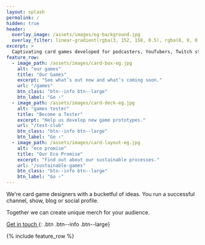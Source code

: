```yaml
---
layout: splash
permalink: /
hidden: true
header:
  overlay_image: /assets/images/eg-background.jpg
  overlay_filter: linear-gradient(rgba(3, 152, 158, 0.5), rgba(0, 0, 0, 0.5))
excerpt: >
  Captivating card games developed for podcasters, YouTubers, Twitch streamers and other content creators.
feature_row:
  - image_path: /assets/images/card-box-eg.jpg
    alt: "our games"
    title: "Our Games"
    excerpt: "See what’s out now and what’s coming soon."
    url: "/games"
    btn_class: "btn--info btn--large"
    btn_label: "Go ›"
  - image_path: /assets/images/card-deck-eg.jpg
    alt: "games tester"
    title: "Become a Tester"
    excerpt: "Help us develop new game prototypes."
    url: "/test-club"
    btn_class: "btn--info btn--large"
    btn_label: "Go ›"
  - image_path: /assets/images/card-layout-eg.jpg
    alt: "eco promise"
    title: "Our Eco Promise"
    excerpt: "Find out about our sustainable processes."
    url: "/sustainable-games"
    btn_class: "btn--info btn--large"
    btn_label: "Go ›"      
---
```


We're card game designers with a bucketful of ideas. You run a successful channel, show, blog or social profile.

Together we can create unique merch for your audience.

[Get in touch <i class="fa fa-angle-right"></i>](/contact){: .btn .btn--info .btn--large}

{% include feature_row %}
